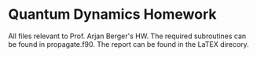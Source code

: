 # Quantum Dynamics Homework

All files relevant to Prof. Arjan Berger's HW. The required subroutines can be found in propagate.f90. The report can be found in the LaTEX direcory.